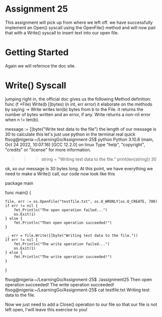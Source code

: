 # Assignment 25
This assignment will pick up from where we left off. we have successfully implement an Open() syscall using the OpenFile() method and will now pair that with a Write() syscall to insert text into our open file.

# Getting Started
Again we will refernce the doc site.

# Write() Syscall
jumping right in, the official doc gives us the following Method definition: func (f *File) Write(b []bytes) (n int, err error)
it elaborate on the methods by saying -> Write writes len(b) bytes from b to the File. it returns the number of bytes written and an error, if any. Write returns a non-nil error when n != len(b).

message := []byte("Write test data to the file")
the length of our message is 30 to calculate this let's just use python in the terminal real quick
ftsog@nigeria:~/LearningGo/Assignment-25$ python
Python 3.10.8 (main, Oct 24 2022, 10:07:16) [GCC 12.2.0] on linux
Type "help", "copyright", "credits" or "license" for more information.
>>> string = "Writing test data to the file."
>>> print(len(string))
30
>>>

ok, so our message is 30 bytes long. At this point, we have everything we need to make a Write() call, our code now look like this

package main

func main() {
	
	file, err := os.OpenFile("testfile.txt", os.O_WRONLY|os.O_CREATE, 700)
	if err != nil {
		fmt.Println("The open operation failed...")
		os.Exit(1)
	} else {
		fmt.Println("Then open operation succeeded!")
	}

	_, err = file.Write([]byte("Writing test data to the file."))
	if err != nil {
		fmt.Println("The write operation failed...")
		os.Exit(1)
	} else {
		fmt.Println("The write operation succeeded!")
	}
	
}


ftsog@nigeria:~/LearningGo/Assignment-25$ ./assignment25
Then open operation succeeded!
The write operation succeeded!
ftsog@nigeria:~/LearningGo/Assignment-25$ cat testfile.txt
Writing test data to the file.

Now we just need to add a Close() operation to our file so that our file is not left open, I'will leave this exercise to you!